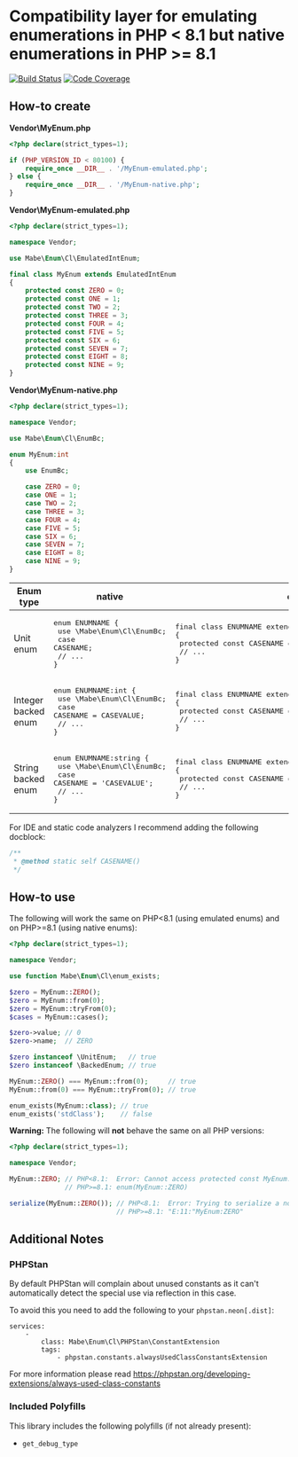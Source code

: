 # Compatibility layer for emulating enumerations in PHP \< 8.1 but native enumerations in PHP \>= 8.1

[![Build Status](https://github.com/marc-mabe/php-enum-cl/workflows/Test/badge.svg?branch=main)](https://github.com/marc-mabe/php-enum-cl/actions?query=workflow%3ATest%20branch%3Amain)
[![Code Coverage](https://codecov.io/github/marc-mabe/php-enum-cl/coverage.svg?branch=main)](https://codecov.io/gh/marc-mabe/php-enum-cl/branch/main/)

## How-to create

**Vendor\MyEnum.php**
```php
<?php declare(strict_types=1);

if (PHP_VERSION_ID < 80100) {
    require_once __DIR__ . '/MyEnum-emulated.php';
} else {
    require_once __DIR__ . '/MyEnum-native.php';
}
```

**Vendor\MyEnum-emulated.php**

```php
<?php declare(strict_types=1);

namespace Vendor;

use Mabe\Enum\Cl\EmulatedIntEnum;

final class MyEnum extends EmulatedIntEnum
{
    protected const ZERO = 0;
    protected const ONE = 1;
    protected const TWO = 2;
    protected const THREE = 3;
    protected const FOUR = 4;
    protected const FIVE = 5;
    protected const SIX = 6;
    protected const SEVEN = 7;
    protected const EIGHT = 8;
    protected const NINE = 9;
}
```

**Vendor\MyEnum-native.php**
```php
<?php declare(strict_types=1);

namespace Vendor;

use Mabe\Enum\Cl\EnumBc;

enum MyEnum:int
{
    use EnumBc;

    case ZERO = 0;
    case ONE = 1;
    case TWO = 2;
    case THREE = 3;
    case FOUR = 4;
    case FIVE = 5;
    case SIX = 6;
    case SEVEN = 7;
    case EIGHT = 8;
    case NINE = 9;
}
```

| Enum type           | native                                                                                                                    | emulated                                                                                                                                      |
|---------------------|---------------------------------------------------------------------------------------------------------------------------|-----------------------------------------------------------------------------------------------------------------------------------------------|
| Unit enum           | <pre>enum ENUMNAME {<br>    use \Mabe\Enum\Cl\EnumBc;<br>    case CASENAME;<br>    // ...<br>}</pre>                      | <pre>final class ENUMNAME extends \Mabe\Enum\Cl\EmulatedUnitEnum {<br>    protected const CASENAME = null;<br>    // ...<br>}</pre>             |
| Integer backed enum | <pre>enum ENUMNAME:int {<br>    use \Mabe\Enum\Cl\EnumBc;<br>    case CASENAME = CASEVALUE;<br>    // ...<br>}</pre>      | <pre>final class ENUMNAME extends \Mabe\Enum\Cl\EmulatedIntEnum {<br>    protected const CASENAME = CASEVALUE;<br>    // ...<br>}</pre>         |
| String backed enum  | <pre>enum ENUMNAME:string {<br>    use \Mabe\Enum\Cl\EnumBc;<br>    case CASENAME = 'CASEVALUE';<br>    // ...<br>}</pre> | <pre>final class ENUMNAME extends \Mabe\Enum\Cl\EmulatedStringEnum {<br>    protected const CASENAME = 'CASEVALUE';<br>    // ...<br>}</pre>    |

For IDE and static code analyzers I recommend adding the following docblock:

```php
/**
 * @method static self CASENAME()
 */
```

## How-to use

The following will work the same on PHP<8.1 (using emulated enums)
and on PHP>=8.1 (using native enums):

```php
<?php declare(strict_types=1);

namespace Vendor;

use function Mabe\Enum\Cl\enum_exists;

$zero = MyEnum::ZERO();
$zero = MyEnum::from(0);
$zero = MyEnum::tryFrom(0);
$cases = MyEnum::cases();

$zero->value; // 0
$zero->name;  // ZERO

$zero instanceof \UnitEnum;   // true
$zero instanceof \BackedEnum; // true

MyEnum::ZERO() === MyEnum::from(0);     // true
MyEnum::from(0) === MyEnum::tryFrom(0); // true

enum_exists(MyEnum::class); // true
enum_exists('stdClass');    // false
```

**Warning:** The following will **not** behave the same on all PHP versions:
```php
<?php declare(strict_types=1);

namespace Vendor;

MyEnum::ZERO; // PHP<8.1:  Error: Cannot access protected const MyEnum::ZERO
              // PHP>=8.1: enum(MyEnum::ZERO)

serialize(MyEnum::ZERO()); // PHP<8.1:  Error: Trying to serialize a non serializable emulated enum case of MyEnum
                           // PHP>=8.1: "E:11:"MyEnum:ZERO"
```

## Additional Notes

### PHPStan

By default PHPStan will complain about unused constants
as it can't automatically detect the special use via reflection in this case.

To avoid this you need to add the following to your `phpstan.neon[.dist]`:

```
services:
    -
        class: Mabe\Enum\Cl\PHPStan\ConstantExtension
        tags:
            - phpstan.constants.alwaysUsedClassConstantsExtension
```

For more information please read https://phpstan.org/developing-extensions/always-used-class-constants


### Included Polyfills

This library includes the following polyfills (if not already present):

* `get_debug_type`
